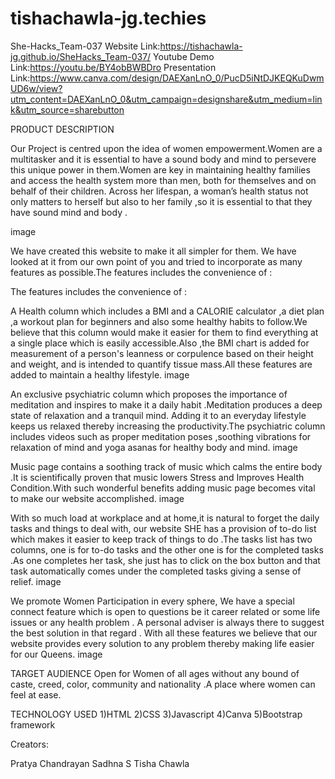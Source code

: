 # tishachawla-jg.techies
She-Hacks_Team-037
Website Link:https://tishachawla-jg.github.io/SheHacks_Team-037/ Youtube Demo Link:https://youtu.be/BY4obBWBDro Presentation Link:https://www.canva.com/design/DAEXanLnO_0/PucD5iNtDJKEQKuDwmUD6w/view?utm_content=DAEXanLnO_0&utm_campaign=designshare&utm_medium=link&utm_source=sharebutton

PRODUCT DESCRIPTION

Our Project is centred upon the idea of women empowerment.Women are a multitasker and it is essential to have a sound body and mind to persevere this unique power in them.Women are key in maintaining healthy families and access the health system more than men, both for themselves and on behalf of their children. Across her lifespan, a woman’s health status not only matters to herself but also to her family ,so it is essential to that they have sound mind and body .

image

We have created this website to make it all simpler for them. We have looked at it from our own point of you and tried to incorporate as many features as possible.The features includes the convenience of :

The features includes the convenience of :

A Health column which includes a BMI and a CALORIE calculator ,a diet plan ,a workout plan for beginners and also some healthy habits to follow.We believe that this column would make it easier for them to find everything at a single place which is easily accessible.Also ,the BMI chart is added for measurement of a person's leanness or corpulence based on their height and weight, and is intended to quantify tissue mass.All these features are added to maintain a healthy lifestyle. image

An exclusive psychiatric column which proposes the importance of meditation and inspires to make it a daily habit .Meditation produces a deep state of relaxation and a tranquil mind. Adding it to an everyday lifestyle keeps us relaxed thereby increasing the productivity.The psychiatric column includes videos such as proper meditation poses ,soothing vibrations for relaxation of mind and yoga asanas for healthy body and mind. image

Music page contains a soothing track of music which calms the entire body .It is scientifically proven that music lowers Stress and Improves Health Condition.With such wonderful benefits adding music page becomes vital to make our website accomplished. image

With so much load at workplace and at home,it is natural to forget the daily tasks and things to deal with, our website SHE has a provision of to-do list which makes it easier to keep track of things to do .The tasks list has two columns, one is for to-do tasks and the other one is for the completed tasks .As one completes her task, she just has to click on the box button and that task automatically comes under the completed tasks giving a sense of relief. image

We promote Women Participation in every sphere, We have a special connect feature which is open to questions be it career related or some life issues or any health problem . A personal adviser is always there to suggest the best solution in that regard . With all these features we believe that our website provides every solution to any problem thereby making life easier for our Queens. image

TARGET AUDIENCE Open for Women of all ages without any bound of caste, creed, color, community and nationality .A place where women can feel at ease.

TECHNOLOGY USED 1)HTML 2)CSS 3)Javascript 4)Canva 5)Bootstrap framework

Creators:

Pratya Chandrayan
Sadhna S
Tisha Chawla 
